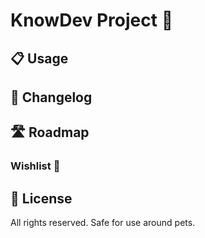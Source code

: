 # KnowDev Project 🧧

## 📋 Usage

## 📝 Changelog

## 🛣 Roadmap

### Wishlist 🌠

## 📜 License

All rights reserved. Safe for use around pets.
